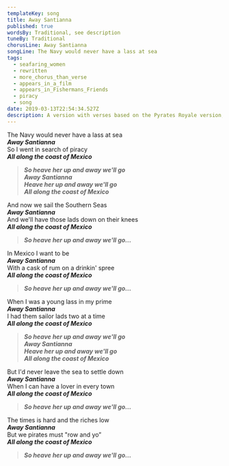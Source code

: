 ```yaml
---
templateKey: song
title: Away Santianna
published: true
wordsBy: Traditional, see description
tuneBy: Traditional
chorusLine: Away Santianna
songLine: The Navy would never have a lass at sea
tags:
  - seafaring_women
  - rewritten
  - more_chorus_than_verse
  - appears_in_a_film
  - appears_in_Fishermans_Friends
  - piracy
  - song
date: 2019-03-13T22:54:34.527Z
description: A version with verses based on the Pyrates Royale version, with a slightly different chorus.
---
```

The Navy would never have a lass at sea\
***Away Santianna***\
So I went in search of piracy\
***All along the coast of Mexico***

> ***So heave her up and away we'll go\
Away Santianna\
Heave her up and away we'll go\
All along the coast of Mexico***

And now we sail the Southern Seas\
***Away Santianna***\
And we'll have those lads down on their knees\
***All along the coast of Mexico***

> ***So heave her up and away we'll go...***

In Mexico I want to be\
***Away Santianna***\
With a cask of rum on a drinkin' spree\
***All along the coast of Mexico***

> ***So heave her up and away we'll go...***

When I was a young lass in my prime\
***Away Santianna***\
I had them sailor lads two at a time\
***All along the coast of Mexico***

> ***So heave her up and away we'll go\
Away Santianna\
Heave her up and away we'll go\
All along the coast of Mexico***

But I'd never leave the sea to settle down\
***Away Santianna***\
When I can have a lover in every town\
***All along the coast of Mexico***

> ***So heave her up and away we'll go...***

The times is hard and the riches low\
***Away Santianna***\
But we pirates must "row and yo”\
***All along the coast of Mexico***

> ***So heave her up and away we'll go...***
